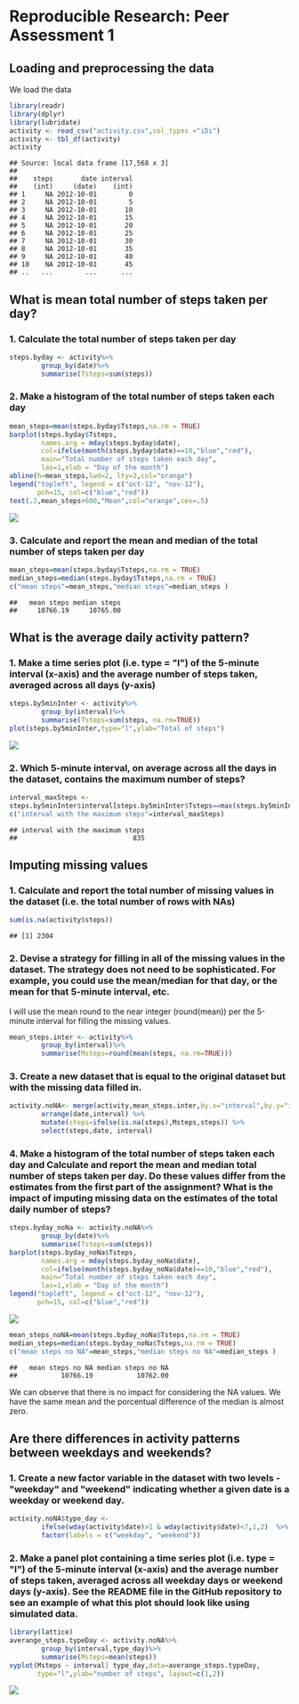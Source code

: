 # Reproducible Research: Peer Assessment 1

## Loading and preprocessing the data
We load the data

```r
library(readr)
library(dplyr)
library(lubridate)
activity <- read_csv("activity.csv",col_types ="iDi")
activity <- tbl_df(activity)
activity
```

```
## Source: local data frame [17,568 x 3]
## 
##    steps       date interval
##    (int)     (date)    (int)
## 1     NA 2012-10-01        0
## 2     NA 2012-10-01        5
## 3     NA 2012-10-01       10
## 4     NA 2012-10-01       15
## 5     NA 2012-10-01       20
## 6     NA 2012-10-01       25
## 7     NA 2012-10-01       30
## 8     NA 2012-10-01       35
## 9     NA 2012-10-01       40
## 10    NA 2012-10-01       45
## ..   ...        ...      ...
```

## What is mean total number of steps taken per day?
### 1. Calculate the total number of steps taken per day

```r
steps.byday <- activity%>% 
        group_by(date)%>%
        summarise(Tsteps=sum(steps))
```

### 2. Make a histogram of the total number of steps taken each day

```r
mean_steps=mean(steps.byday$Tsteps,na.rm = TRUE)
barplot(steps.byday$Tsteps, 
        names.arg = mday(steps.byday$date),
        col=ifelse(month(steps.byday$date)==10,"blue","red"),
        main="Total number of steps taken each day",
        las=1,xlab = "Day of the month")
abline(h=mean_steps,lwd=2, lty=2,col="orange")
legend("topleft", legend = c("oct-12", "nov-12"), 
       pch=15, col=c("blue","red"))
text(.2,mean_steps+600,"Mean",col="orange",cex=.5)
```

![](figure/unnamed-chunk-3-1.png)<!-- -->

### 3. Calculate and report the mean and median of the total number of steps taken per day

```r
mean_steps=mean(steps.byday$Tsteps,na.rm = TRUE)
median_steps=median(steps.byday$Tsteps,na.rm = TRUE)
c("mean steps"=mean_steps,"median steps"=median_steps ) 
```

```
##   mean steps median steps 
##     10766.19     10765.00
```


## What is the average daily activity pattern?

### 1. Make a time series plot (i.e. type = "l") of the 5-minute interval (x-axis) and the average number of steps taken, averaged across all days (y-axis)


```r
steps.by5minInter <- activity%>% 
        group_by(interval)%>%
        summarise(Tsteps=sum(steps, na.rm=TRUE))
plot(steps.by5minInter,type="l",ylab="Total of steps")
```

![](figure/unnamed-chunk-5-1.png)<!-- -->

### 2. Which 5-minute interval, on average across all the days in the dataset, contains the maximum number of steps?

```r
interval_maxSteps <-
steps.by5minInter$interval[steps.by5minInter$Tsteps==max(steps.by5minInter$Tsteps)]
c("interval with the maximum steps"=interval_maxSteps)
```

```
## interval with the maximum steps 
##                             835
```


## Imputing missing values
### 1. Calculate and report the total number of missing values in the dataset (i.e. the total number of rows with NAs)

```r
sum(is.na(activity$steps))
```

```
## [1] 2304
```

### 2. Devise a strategy for filling in all of the missing values in the dataset. The strategy does not need to be sophisticated. For example, you could use the mean/median for that day, or the mean for that 5-minute interval, etc.

I will use the mean round to the near integer (round(mean)) per the 5-minute interval for filling the missing values. 

```r
mean_steps.inter <- activity%>% 
        group_by(interval)%>%
        summarise(Msteps=round(mean(steps, na.rm=TRUE)))
```

### 3. Create a new dataset that is equal to the original dataset but with the missing data filled in.

```r
activity.noNA<- merge(activity,mean_steps.inter,by.x="interval",by.y="interval") %>%
        arrange(date,interval) %>%
        mutate(steps=ifelse(is.na(steps),Msteps,steps)) %>%
        select(steps,date, interval)
```

### 4. Make a histogram of the total number of steps taken each day and Calculate and report the mean and median total number of steps taken per day. Do these values differ from the estimates from the first part of the assignment? What is the impact of imputing missing data on the estimates of the total daily number of steps?

```r
steps.byday_noNa <- activity.noNA%>% 
        group_by(date)%>%
        summarise(Tsteps=sum(steps))
barplot(steps.byday_noNa$Tsteps, 
        names.arg = mday(steps.byday_noNa$date),
        col=ifelse(month(steps.byday_noNa$date)==10,"blue","red"),
        main="Total number of steps taken each day",
        las=1,xlab = "Day of the month")
legend("topleft", legend = c("oct-12", "nov-12"), 
       pch=15, col=c("blue","red"))
```

![](figure/unnamed-chunk-10-1.png)<!-- -->

```r
mean_steps_noNA=mean(steps.byday_noNa$Tsteps,na.rm = TRUE)
median_steps=median(steps.byday_noNa$Tsteps,na.rm = TRUE)
c("mean steps no NA"=mean_steps,"median steps no NA"=median_steps ) 
```

```
##   mean steps no NA median steps no NA 
##           10766.19           10762.00
```

We can observe that there is no impact for considering the NA values. We have the same mean and the porcentual difference of the median is almost zero.  

## Are there differences in activity patterns between weekdays and weekends?

### 1. Create a new factor variable in the dataset with two levels - "weekday" and "weekend" indicating whether a given date is a weekday or weekend day.

```r
activity.noNA$type_day <-
        ifelse(wday(activity$date)>1 & wday(activity$date)<7,1,2)  %>% 
        factor(labels = c("weekday", "weekend")) 
```

### 2. Make a panel plot containing a time series plot (i.e. type = "l") of the 5-minute interval (x-axis) and the average number of steps taken, averaged across all weekday days or weekend days (y-axis). See the README file in the GitHub repository to see an example of what this plot should look like using simulated data.

```r
library(lattice)
averange_steps.typeDay <- activity.noNA%>% 
        group_by(interval,type_day)%>%
        summarise(Msteps=mean(steps))
xyplot(Msteps ~ interval| type_day,data=averange_steps.typeDay,
       type="l",ylab="number of steps", layout=c(1,2))
```

![](figure/unnamed-chunk-12-1.png)<!-- -->
